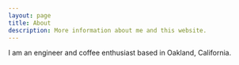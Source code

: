 ```yaml
---
layout: page
title: About
description: More information about me and this website.
---
```


I am an engineer and coffee enthusiast based in Oakland, California.
